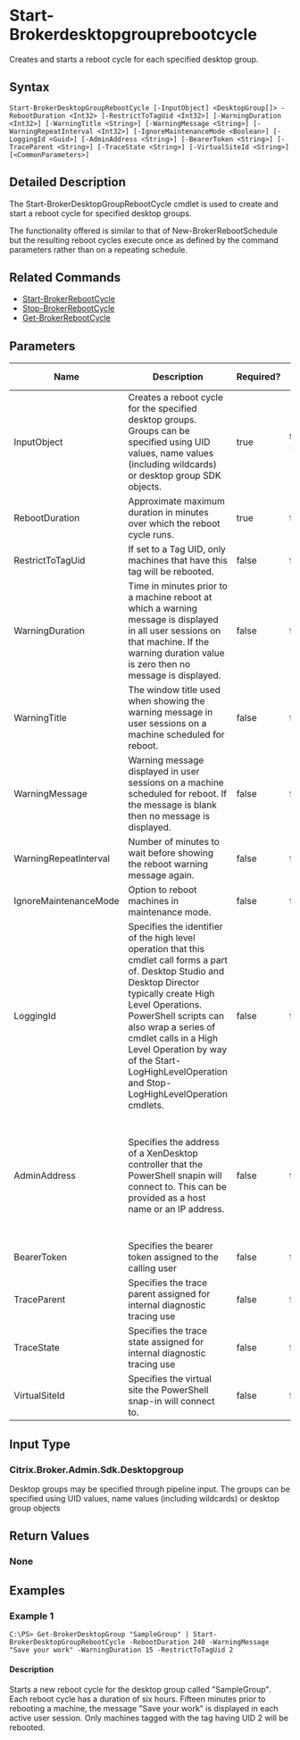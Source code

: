 ﻿
# Start-Brokerdesktopgrouprebootcycle
Creates and starts a reboot cycle for each specified desktop group.
## Syntax

```
Start-BrokerDesktopGroupRebootCycle [-InputObject] <DesktopGroup[]> -RebootDuration <Int32> [-RestrictToTagUid <Int32>] [-WarningDuration <Int32>] [-WarningTitle <String>] [-WarningMessage <String>] [-WarningRepeatInterval <Int32>] [-IgnoreMaintenanceMode <Boolean>] [-LoggingId <Guid>] [-AdminAddress <String>] [-BearerToken <String>] [-TraceParent <String>] [-TraceState <String>] [-VirtualSiteId <String>] [<CommonParameters>]
```

## Detailed Description
The Start-BrokerDesktopGroupRebootCycle cmdlet is used to create and start a reboot cycle for specified desktop groups.

The functionality offered is similar to that of New-BrokerRebootSchedule but the resulting reboot cycles execute once as defined by the command parameters rather than on a repeating schedule.


## Related Commands

* [Start-BrokerRebootCycle](../Start-BrokerRebootCycle/)
* [Stop-BrokerRebootCycle](../Stop-BrokerRebootCycle/)
* [Get-BrokerRebootCycle](../Get-BrokerRebootCycle/)
## Parameters
| Name   | Description | Required? | Pipeline Input | Default Value |
| --- | --- | --- | --- | --- |
| InputObject | Creates a reboot cycle for the specified desktop groups. Groups can be specified using UID values, name values (including wildcards) or desktop group SDK objects. | true | true (ByValue) |  |
| RebootDuration | Approximate maximum duration in minutes over which the reboot cycle runs. | true | false |  |
| RestrictToTagUid | If set to a Tag UID, only machines that have this tag will be rebooted. | false | false | null |
| WarningDuration | Time in minutes prior to a machine reboot at which a warning message is displayed in all user sessions on that machine. If the warning duration value is zero then no message is displayed. | false | false |  |
| WarningTitle | The window title used when showing the warning message in user sessions on a machine scheduled for reboot. | false | false |  |
| WarningMessage | Warning message displayed in user sessions on a machine scheduled for reboot. If the message is blank then no message is displayed. | false | false |  |
| WarningRepeatInterval | Number of minutes to wait before showing the reboot warning message again. | false | false |  |
| IgnoreMaintenanceMode | Option to reboot machines in maintenance mode. | false | false |  |
| LoggingId | Specifies the identifier of the high level operation that this cmdlet call forms a part of. Desktop Studio and Desktop Director typically create High Level Operations. PowerShell scripts can also wrap a series of cmdlet calls in a High Level Operation by way of the Start-LogHighLevelOperation and Stop-LogHighLevelOperation cmdlets. | false | false |  |
| AdminAddress | Specifies the address of a XenDesktop controller that the PowerShell snapin will connect to. This can be provided as a host name or an IP address. | false | false | Localhost. Once a value is provided by any cmdlet, this value will become the default. |
| BearerToken | Specifies the bearer token assigned to the calling user | false | false |  |
| TraceParent | Specifies the trace parent assigned for internal diagnostic tracing use | false | false |  |
| TraceState | Specifies the trace state assigned for internal diagnostic tracing use | false | false |  |
| VirtualSiteId | Specifies the virtual site the PowerShell snap-in will connect to. | false | false |  |

## Input Type

### Citrix.Broker.Admin.Sdk.Desktopgroup
Desktop groups may be specified through pipeline input. The groups can be specified using UID values, name values (including wildcards) or desktop group objects
## Return Values

### None

## Examples

### Example 1

```
C:\PS> Get-BrokerDesktopGroup "SampleGroup" | Start-BrokerDesktopGroupRebootCycle -RebootDuration 240 -WarningMessage "Save your work" -WarningDuration 15 -RestrictToTagUid 2
```

#### Description
Starts a new reboot cycle for the desktop group called "SampleGroup". Each reboot cycle has a duration of six hours. Fifteen minutes prior to rebooting a machine, the message "Save your work" is displayed in each active user session. Only machines tagged with the tag having UID 2 will be rebooted.
